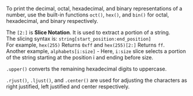 To print the decimal, octal, hexadecimal, and binary representations of a number, use the built-in functions `oct()`, `hex()`, and `bin()` for octal, hexadecimal, and binary respectively.

The `[2:]` is **Slice Notation**. It is used to extract a portion of a string.<br>
The slicing syntax is: `string[start_position:end_position]`<br>
For example, `hex(255)` Returns `0xff` and `hex(255)[2:]` Returns `ff`.<br>
Another example, `alphabets[i:size]` - Here, `i:size` slice selects a portion of the string starting at the position i and ending before size.

`.upper()` converts the remaining hexadecimal digits to uppercase.

`.rjust()`, `.ljust()`, and `.center()` are used for adjusting the characters as right justified, left justified and center respectively.
